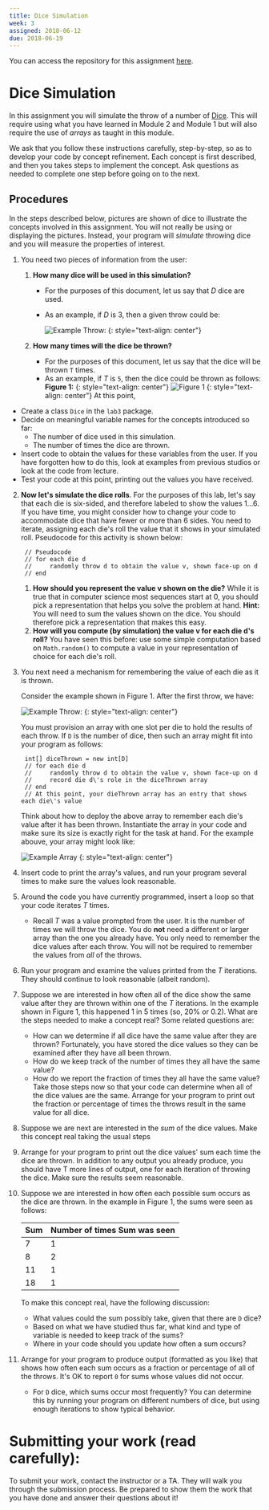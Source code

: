```yaml
---
title: Dice Simulation
week: 3
assigned: 2018-06-12
due: 2018-06-19
---
```


You can access the repository for this assignment <a href="https://classroom.github.com/a/rO4r7rSb">here</a>.

# Dice Simulation
In this assignment you will simulate the throw of a number of [Dice](https://en.wikipedia.org/wiki/Dice "Dice Wiki"). This will require using what you have learned in Module 2 and Module 1 but will also require the use of *arrays* as taught in this module.

We ask that you follow these instructions carefully, step-by-step, so as to develop your code by concept refinement. Each concept is first described, and then you takes steps to implement the concept.
Ask questions as needed to complete one step before going on to the next.

## Procedures

In the steps described below, pictures are shown of dice to illustrate the concepts involved in this assignment. You will not really be using or displaying the pictures. Instead, your program will *simulate* throwing dice and you will measure the properties of interest.

1. You need two pieces of information from the user:
	1. **How many dice will be used in this simulation?**
		* For the purposes of this document, let us say that *D* dice are used.
		* As an example, if *D* is 3, then a given throw could be:
			
			![Example Throw:](../../../assignments/353.png)
			{: style="text-align: center"}
			
	2. **How many times will the dice be thrown?**
		* For the purposes of this document, let us say that the dice will be thrown `T` times.
		* As an example, if *T* is `5`, then the dice could be thrown as follows:
		**Figure 1:**
		{: style="text-align: center"}
		![Figure 1](../../../assignments/DieGrid.png)
		{: style="text-align: center"}
At this point,
* Create a class `Dice` in the `lab3` package.
* Decide on meaningful variable names for the concepts introduced so far:
    * The number of dice used in this simulation.
    * The number of times the dice are thrown.
* Insert code to obtain the values for these variables from the user.  If you have forgotten how to do this, look at examples from previous studios or look at the code from lecture.
* Test your code at this point, printing out the values you have received.
2. **Now let\'s simulate the dice rolls**.  For the purposes of this lab, let\'s say that each die is six-sided, and therefore labeled to show the values 1…6. If you have time, you might consider how to change your code to accommodate dice that have fewer or more than 6 sides.
	You need to iterate, assigning each die\'s roll the value that it shows in your simulated roll. Pseudocode for this activity is shown below:
	
		// Pseudocode
		// for each die d
		//     randomly throw d to obtain the value v, shown face-up on d
		// end  
		
	1. **How should you represent the value v shown on the die?**
		While it is true that in computer science most sequences start at 0, you should pick a representation that helps you solve the problem at hand.
		**Hint:** You will need to sum the values shown on the dice. You should therefore pick a representation that makes this easy.
	2. **How will you compute (by simulation) the value v for each die d\'s roll?**
		You have seen this before: use some simple computation based on `Math.random()` to compute a value in your representation of choice for each die\'s roll.
3. You next need a mechanism for remembering the value of each die as it is thrown.

	Consider the example shown in Figure 1. After the first throw, we have:

	![Example Throw:](../../../assignments/353.png)
	{: style="text-align: center"}
	
	You must provision an array with one slot per die to hold the results of each throw. If `D` is the number of dice, then such an array might fit into your program as follows:
	
		int[] diceThrown = new int[D]
		// for each die d
		//     randomly throw d to obtain the value v, shown face-up on d
		//     record die d\'s role in the diceThrown array
		// end
		// At this point, your dieThrown array has an entry that shows each die\'s value
		
	Think about how to deploy the above array to remember each die\'s value after it has been thrown. Instantiate the array in your code and make sure its size is exactly right for the task at hand.
	For the example abouve, your array might look like:
	
    ![Example Array](../../../studios/dieTable.png)
	{: style="text-align: center"}
	
4. Insert code to print the array\'s values, and run your program several times to make sure the values look reasonable.
5. Around the code you have currently programmed, insert a loop so that your code iterates *T* times.
	* Recall *T* was a value prompted from the user. It is the number of times we will throw the dice.
	You do **not** need a different or larger array than the one you already have. You only need to remember the dice values after each throw. You will not be required to remember the values from *all* of the throws.
6. Run your program and examine the values printed from the *T* iterations. They should continue to look reasonable (albeit random).
7. Suppose we are interested in how often all of the dice show the same value after they are thrown within one of the *T* iterations. In the example shown in Figure 1, this happened 1 in 5 times (so, 20% or 0.2).
	What are the steps needed to make a concept real? Some related questions are:
	
	* How can we determine if all dice have the same value after they are thrown? Fortunately, you have stored the dice values so they can be examined after they have all been thrown.
	* How do we keep track of the number of times they all have the same value?
	* How do we report the fraction of times they all have the same value?
	Take those steps now so that your code can determine when all of the dice values are the same. Arrange for your program to print out the fraction or percentage of times the throws result in the same value for all dice.
8. Suppose we are next are interested in the *sum* of the dice values. Make this concept real taking the usual steps
9. Arrange for your program to print out the dice values\' sum each time the dice are thrown. In addition to any output you already produce, you should have T more lines of output, one for each iteration of throwing the dice. Make sure the results seem reasonable.
10. Suppose we are interested in how often each possible sum occurs as the dice are thrown. In the example in Figure 1, the sums were seen as follows:

    | Sum | Number of times Sum was seen |
    | --- | ---------------------------- |
    | 7   | 1                            |
    | 8   | 2                            |
    | 11  | 1                            |
    | 18  | 1                            |

	To make this concept real, have the following discussion:
	
	* What values could the sum possibly take, given that there are `D` dice?
	* Based on what we have studied thus far, what kind and type of variable is needed to keep track of the sums?
	* Where in your code should you update how often a sum occurs?

11. Arrange for your program to produce output (formatted as you like) that shows how often each sum occurs as a fraction or percentage of all of the throws. It\'s OK to report `0` for sums whose values did not occur.
	* For `D` dice, which sums occur most frequently? You can determine this by running your program on different numbers of dice, but using enough iterations to show typical behavior.

# Submitting your work (read carefully):

To submit your work, contact the instructor or a TA. They will walk you through the submission process. Be prepared to show them the work that you have done and answer their questions about it!

